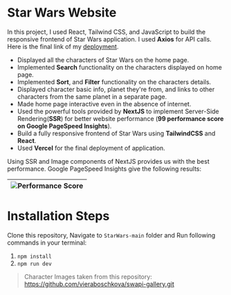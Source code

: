 # Star Wars Website


In this project, I used React, Tailwind CSS, and JavaScript to build the responsive frontend of Star Wars application. I used **Axios** for API calls. Here is the final link of my [deployment](https://star-wars-maidaijaz.vercel.app/).

*  Displayed all the characters of Star Wars on the home page.
*  Implemented **Search** functionality on the characters displayed on home page.
*  Implemented  **Sort**, and **Filter** functionality on the characters details.
*  Displayed character basic info, planet they're from, and links to other characters from the same planet in a separate page.
*  Made home page interactive even in the absence of internet.
*  Used the powerful tools provided by **NextJS** to implement Server-Side Rendering(**SSR**) for better website performance (**99 performance score on Google PageSpeed Insights**).
* Build a fully responsive frontend of Star Wars using **TailwindCSS** and **React**.
* Used **Vercel** for the final deployment of application.

Using SSR and Image components of NextJS provides us with the best performance. Google PageSpeed Insights give the following results:

| ![Performance Score](perf.png?raw=true "Performance Score") |
|-|


# Installation Steps

Clone this repository, Navigate to `StarWars-main` folder and Run following commands in your terminal:

1. ```npm install```
2. ```npm run dev```



> Character Images taken from this repository: https://github.com/vieraboschkova/swapi-gallery.git
